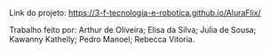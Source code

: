 Link do projeto:
https://3-f-tecnologia-e-robotica.github.io/AluraFlix/

Trabalho feito por:
 Arthur de Oliveira;
 Elisa da Silva;
 Julia de Sousa;
 Kawanny Kathelly;
 Pedro Manoel;
 Rebecca Vitoria.
